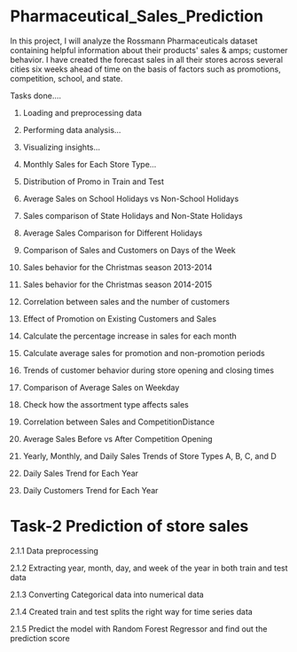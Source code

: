 # Pharmaceutical_Sales_Prediction
In this project, I will analyze the Rossmann Pharmaceuticals dataset containing helpful information about their products' sales & amps; customer behavior. I have created the forecast sales in all their stores across several cities six weeks ahead of time on the basis of factors such as promotions, competition, school, and state.

Tasks done....
 1. Loading and preprocessing data
  
 2. Performing data analysis...
  
 3. Visualizing insights...
  
 4. Monthly Sales for Each Store Type...
  
 5. Distribution of Promo in Train and Test
  
 6. Average Sales on School Holidays vs Non-School Holidays
  
 7. Sales comparison of State Holidays and Non-State Holidays
  
 8. Average Sales Comparison for Different Holidays
    
 9. Comparison of Sales and Customers on Days of the Week
  
10. Sales behavior for the Christmas season 2013-2014
 
11. Sales behavior for the Christmas season 2014-2015
 
12. Correlation between sales and the number of customers
 
13. Effect of Promotion on Existing Customers and Sales
 
14. Calculate the percentage increase in sales for each month
 
15. Calculate average sales for promotion and non-promotion periods
 
16. Trends of customer behavior during store opening and closing times
 
17. Comparison of Average Sales on Weekday
 
18. Check how the assortment type affects sales
 
19. Correlation between Sales and CompetitionDistance
 
20. Average Sales Before vs After Competition Opening
 
21. Yearly, Monthly, and Daily Sales Trends of Store Types A, B, C, and D
 
22. Daily Sales Trend for Each Year
 
23. Daily Customers Trend for Each Year

# Task-2 Prediction of store sales
2.1.1 Data preprocessing

2.1.2 Extracting year, month, day, and week of the year in both train and test data

2.1.3 Converting Categorical data into numerical data

2.1.4 Created train and test splits the right way for time series data

2.1.5 Predict the model with Random Forest Regressor and find out the prediction score
